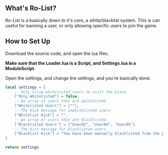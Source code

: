 ## What's Ro-List?
Ro-List is a basically down to it's core, a white/blacklist system. This is can useful for banning a user, or only allowing specific users to join the game.

## How to Set Up
Download the source code, and open the lua files.

**Make sure that the __Loader.lua__ is a Script, and __Settings.lua__ is a ModuleScript.**

Open the settings, and change the settings, and you're basically done.

```lua
local settings = {
	-- Only allow whitelisted users to visit the place
	["Only Whitelisted"] = false,
	-- An array of users that are whitelisted
	["Whitelisted Users"] = {""},
	-- The kick message for unwhitelisted users
	["Whitelist Kick"] = "",
	-- An array of users that are blacklisted.
	["Blacklisted Users"] = {"User02", "User04", "User05"}
	-- The kick message for blacklisted users
	["Blacklist Kick"] = "You have been manually blacklisted from the place."
}

return settings
```
